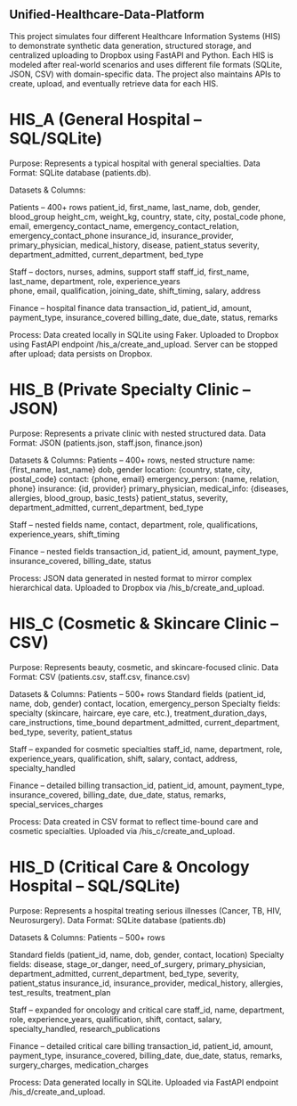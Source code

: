 ## Unified-Healthcare-Data-Platform


This project simulates four different Healthcare Information Systems (HIS) to demonstrate synthetic data generation, structured storage, and centralized uploading to Dropbox using FastAPI and Python. Each HIS is modeled after real-world scenarios and uses different file formats (SQLite, JSON, CSV) with domain-specific data. The project also maintains APIs to create, upload, and eventually retrieve data for each HIS.


# HIS_A (General Hospital – SQL/SQLite)

Purpose: Represents a typical hospital with general specialties.
Data Format: SQLite database (patients.db).

Datasets & Columns:

Patients – 400+ rows
patient_id, first_name, last_name, dob, gender, blood_group
height_cm, weight_kg, country, state, city, postal_code
phone, email, emergency_contact_name, emergency_contact_relation, emergency_contact_phone
insurance_id, insurance_provider, primary_physician, medical_history, disease, patient_status
severity, department_admitted, current_department, bed_type

Staff – doctors, nurses, admins, support staff
staff_id, first_name, last_name, department, role, experience_years\
phone, email, qualification, joining_date, shift_timing, salary, address

Finance – hospital finance data
transaction_id, patient_id, amount, payment_type, insurance_covered
billing_date, due_date, status, remarks


Process:
Data created locally in SQLite using Faker.
Uploaded to Dropbox using FastAPI endpoint /his_a/create_and_upload.
Server can be stopped after upload; data persists on Dropbox.


# HIS_B (Private Specialty Clinic – JSON)

Purpose: Represents a private clinic with nested structured data.
Data Format: JSON (patients.json, staff.json, finance.json)

Datasets & Columns:
Patients – 400+ rows, nested structure
name: {first_name, last_name}
dob, gender
location: {country, state, city, postal_code}
contact: {phone, email}
emergency_person: {name, relation, phone}
insurance: {id, provider}
primary_physician, medical_info: {diseases, allergies, blood_group, basic_tests}
patient_status, severity, department_admitted, current_department, bed_type

Staff – nested fields
name, contact, department, role, qualifications, experience_years, shift_timing

Finance – nested fields
transaction_id, patient_id, amount, payment_type, insurance_covered, billing_date, status

Process:
JSON data generated in nested format to mirror complex hierarchical data.
Uploaded to Dropbox via /his_b/create_and_upload.


# HIS_C (Cosmetic & Skincare Clinic – CSV)

Purpose: Represents beauty, cosmetic, and skincare-focused clinic.
Data Format: CSV (patients.csv, staff.csv, finance.csv)

Datasets & Columns:
Patients – 500+ rows
Standard fields (patient_id, name, dob, gender)
contact, location, emergency_person
Specialty fields: specialty (skincare, haircare, eye care, etc.), treatment_duration_days, care_instructions, time_bound
department_admitted, current_department, bed_type, severity, patient_status

Staff – expanded for cosmetic specialties
staff_id, name, department, role, experience_years, qualification, shift, salary, contact, address, specialty_handled

Finance – detailed billing
transaction_id, patient_id, amount, payment_type, insurance_covered, billing_date, due_date, status, remarks, special_services_charges

Process:
Data created in CSV format to reflect time-bound care and cosmetic specialties.
Uploaded via /his_c/create_and_upload.


# HIS_D (Critical Care & Oncology Hospital – SQL/SQLite)

Purpose: Represents a hospital treating serious illnesses (Cancer, TB, HIV, Neurosurgery).
Data Format: SQLite database (patients.db)

Datasets & Columns:
Patients – 500+ rows

Standard fields (patient_id, name, dob, gender, contact, location)
Specialty fields: disease, stage_or_danger, need_of_surgery, primary_physician, department_admitted, current_department, bed_type, severity, patient_status
insurance_id, insurance_provider, medical_history, allergies, test_results, treatment_plan

Staff – expanded for oncology and critical care
staff_id, name, department, role, experience_years, qualification, shift, contact, salary, specialty_handled, research_publications

Finance – detailed critical care billing
transaction_id, patient_id, amount, payment_type, insurance_covered, billing_date, due_date, status, remarks, surgery_charges, medication_charges

Process:
Data generated locally in SQLite.
Uploaded via FastAPI endpoint /his_d/create_and_upload.

